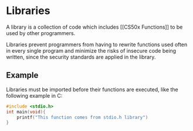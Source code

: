 # Libraries
A library is a collection of code which includes [[CS50x Functions]] to be used by other programmers.

Libraries prevent programmers from having to rewrite functions used often in every single program and minimize the risks of insecure code being written, since the security standards are applied in the library.

## Example
Libraries must be imported before their functions are executed, like the following example in C:

```C
#include <stdio.h>
int main(void){
	printf("This function comes from stdio.h library")
}
```
